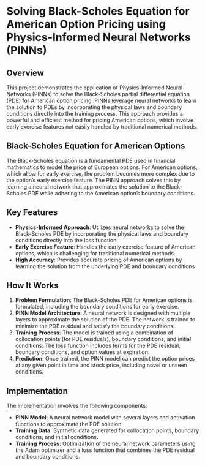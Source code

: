 # Solving Black-Scholes Equation for American Option Pricing using Physics-Informed Neural Networks (PINNs)

## Overview

This project demonstrates the application of Physics-Informed Neural Networks (PINNs) to solve the Black-Scholes partial differential equation (PDE) for American option pricing. PINNs leverage neural networks to learn the solution to PDEs by incorporating the physical laws and boundary conditions directly into the training process. This approach provides a powerful and efficient method for pricing American options, which involve early exercise features not easily handled by traditional numerical methods.

## Black-Scholes Equation for American Options

The Black-Scholes equation is a fundamental PDE used in financial mathematics to model the price of European options. For American options, which allow for early exercise, the problem becomes more complex due to the option’s early exercise feature. The PINN approach solves this by learning a neural network that approximates the solution to the Black-Scholes PDE while adhering to the American option’s boundary conditions.

## Key Features

- **Physics-Informed Approach**: Utilizes neural networks to solve the Black-Scholes PDE by incorporating the physical laws and boundary conditions directly into the loss function.
- **Early Exercise Feature**: Handles the early exercise feature of American options, which is challenging for traditional numerical methods.
- **High Accuracy**: Provides accurate pricing of American options by learning the solution from the underlying PDE and boundary conditions.

## How It Works

1. **Problem Formulation**: The Black-Scholes PDE for American options is formulated, including the boundary conditions for early exercise.
2. **PINN Model Architecture**: A neural network is designed with multiple layers to approximate the solution of the PDE. The network is trained to minimize the PDE residual and satisfy the boundary conditions.
3. **Training Process**: The model is trained using a combination of collocation points (for PDE residuals), boundary conditions, and initial conditions. The loss function includes terms for the PDE residual, boundary conditions, and option values at expiration.
4. **Prediction**: Once trained, the PINN model can predict the option prices at any given point in time and stock price, including novel or unseen conditions.

## Implementation

The implementation involves the following components:

- **PINN Model**: A neural network model with several layers and activation functions to approximate the PDE solution.
- **Training Data**: Synthetic data generated for collocation points, boundary conditions, and initial conditions.
- **Training Process**: Optimization of the neural network parameters using the Adam optimizer and a loss function that combines the PDE residual and boundary conditions.
